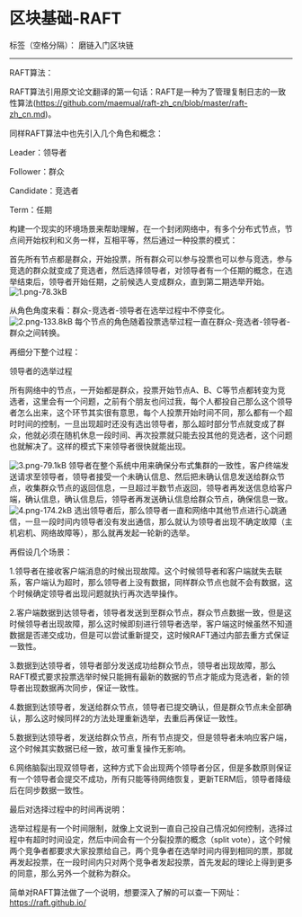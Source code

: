 ﻿# 区块基础-RAFT

标签（空格分隔）： 磨链入门区块链

---

RAFT算法：

RAFT算法引用原文论文翻译的第一句话：RAFT是一种为了管理复制日志的一致性算法(https://github.com/maemual/raft-zh_cn/blob/master/raft-zh_cn.md)。

同样RAFT算法中也先引入几个角色和概念：

Leader：领导者

Follower：群众

Candidate：竞选者

Term：任期

构建一个现实的环境场景来帮助理解，在一个封闭网络中，有多个分布式节点，节点间开始权利和义务一样，互相平等，然后通过一种投票的模式：

首先所有节点都是群众，开始投票，所有群众可以参与投票也可以参与竞选，参与竞选的群众就变成了竞选者，然后选择领导者，对领导者有一个任期的概念，在选举结束后，领导者开始任期，之前候选人变成群众，直到第二期选举开始。
![1.png-78.3kB][1]

从角色角度来看：群众-竞选者-领导者在选举过程中不停变化。
![2.png-133.8kB][2]
每个节点的角色随着投票选举过程一直在群众-竞选者-领导者-群众之间转换。

再细分下整个过程：

领导者的选举过程

所有网络中的节点，一开始都是群众，投票开始节点A、B、C等节点都转变为竞选者，这里会有一个问题，之前有个朋友也问过我，每个人都投自己那么这个领导者怎么出来，这个环节其实很有意思，每个人投票开始时间不同，那么都有一个超时时间的控制，一旦出现超时还没有选出领导者，那么超时部分节点就变成了群众，他就必须在随机休息一段时间、再次投票就只能去投其他的竞选者，这个问题也就解决了。这样的模式下来领导者很快就能出现。

![3.png-79.1kB][3]
领导者在整个系统中用来确保分布式集群的一致性，客户终端发送请求至领导者，领导者接受一个未确认信息、然后把未确认信息发送给群众节点，收集群众节点的返回信息，一旦超过半数节点返回，领导者再发送信息给客户端，确认信息，确认信息后，领导者再发送确认信息给群众节点，确保信息一致。
![4.png-174.2kB][4]
选出领导者后，那么领导者一直和网络中其他节点进行心跳通信，一旦一段时间内领导者没有发出通信，那么就认为领导者出现不确定故障（主机宕机、网络故障等），那么就再发起一轮新的选举。

再假设几个场景：

1.领导者在接收客户端消息的时候出现故障。这个时候领导者和客户端就失去联系，客户端认为超时，那么领导者上没有数据，同样群众节点也就不会有数据，这个时候确定领导者出现问题就执行再次选举操作。

2.客户端数据到达领导者，领导者发送到至群众节点，群众节点数据一致，但是这时候领导者出现故障，那么这时候即刻进行领导者选举，客户端这时候虽然不知道数据是否递交成功，但是可以尝试重新提交，这时候RAFT通过内部去重方式保证一致性。

3.数据到达领导者，领导者部分发送成功给群众节点，领导者出现故障，那么RAFT模式要求投票选举时候只能拥有最新的数据的节点才能成为竞选者，新的领导者出现数据再次同步，保证一致性。

4.数据到达领导者，发送给群众节点，领导者已提交确认，但是群众节点未全部确认，那么这时候同样2的方法处理重新选举，去重后再保证一致性。

5.数据到达领导者，发送给群众节点，所有节点提交，但是领导者未响应客户端，这个时候其实数据已经一致，故可重复操作无影响。

6.网络脑裂出现双领导者，这种方式下会出现两个领导者分区，但是多数原则保证有一个领导者会提交不成功，所有只能等待网络恢复，更新TERM后，领导者降级后在同步数据一致性。

最后对选择过程中的时间再说明：

选举过程是有一个时间限制，就像上文说到一直自己投自己情况如何控制，选择过程中有超时时间设定，然后中间会有一个分裂投票的概念（split vote），这个时候两个竞争者都要求大家投票给自己，两个竞争者在选举时间内得到相同的票，那就再发起投票，在一段时间内只对两个竞争者发起投票，首先发起的理论上得到更多的同意，那么另外一个就称为群众。

简单对RAFT算法做了一个说明，想要深入了解的可以查一下网址：https://raft.github.io/


  [1]: http://static.zybuluo.com/JackyJin/29358zxmtcl8ksg3wqv21rtp/1.png
  [2]: http://static.zybuluo.com/JackyJin/3if8q33z446gv95fpk5mnzvp/2.png
  [3]: http://static.zybuluo.com/JackyJin/xz7p575ihvkgewlecly5fsov/3.png
  [4]: http://static.zybuluo.com/JackyJin/10zdw9yyxxoz9sd07wipbrsi/4.png